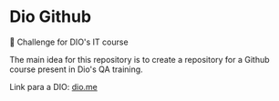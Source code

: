 # Dio Github
📁 Challenge for DIO's IT course

The main idea for this repository is to create a repository for a Github course present in Dio's QA training.

Link para a DIO: [dio.me](https://www.dio.me/)
